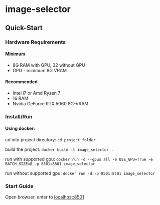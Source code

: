 # image-selector



## Quick-Start
### Hardware Requirements
#### Minimum
- 8G RAM with GPU, 32 without GPU
- GPU - minimum 8G VRAM
#### Recommended
- Intel i7 or Amd Ryzen 7
- 16 RAM
- Nvidia GeForce RTX 5060 8G-VRAM
### Install/Run
#### Using docker:

cd into project directory:
```cd project_folder```

build the project:
```docker build -t image_selector .```

run with supported gpu:
```docker run -d --gpus all -e USE_GPU=True -e BATCH_SIZE=8 -p 8501:8501 image_selector```

run without supported gpu:
```docker run -d -p 8501:8501 image_selector```

### Start Guide
Open browser, enter to [localhost:8501](localhost:8501)
